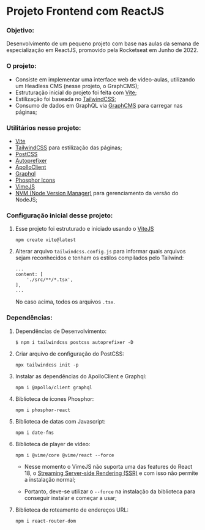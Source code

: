 # Projeto Frontend com ReactJS

### Objetivo:

Desenvolvimento de um pequeno projeto com base nas aulas da semana de especialização em ReactJS, promovido pela Rocketseat em Junho de 2022. 

### O projeto: 

- Consiste em implementar uma interface web de video-aulas, utilizando um Headless CMS (nesse projeto, o GraphCMS); 
- Estruturação inicial do projeto foi feita com [Vite](https://vitejs.dev/);
- Estilização foi baseada no [TailwindCSS](https://tailwindcss.com/);
- Consumo de dados em GraphQL via [GraphCMS](https://graphcms.com/) para carregar nas páginas;


### Utilitários nesse projeto:

- [Vite](https://vitejs.dev/)
- [TailwindCSS](https://tailwindcss.com/) para estilização das páginas;
- [PostCSS](https://postcss.org/)
- [Autoprefixer](https://github.com/postcss/autoprefixer)
- [ApolloClient](https://www.apollographql.com/)
- [Graphql](https://graphql.org/)
- [Phosphor Icons](https://phosphoricons.com/)
- [VimeJS](https://vimejs.com/)
- [NVM (Node Version Manager)](https://github.com/nvm-sh/nvm#installing-and-updating) para gerenciamento da versão do NodeJS;


### Configuração inicial desse projeto:

1. Esse projeto foi estruturado e iniciado usando o [ViteJS](https://vitejs.dev/)

    ```
    npm create vite@latest
    ```

2. Alterar arquivo `tailwindcss.config.js` para informar quais arquivos sejam reconhecidos e tenham os estilos compilados pelo Tailwind:

    ```
    ...
    content: [
        './src/**/*.tsx',
    ],
    ...
    ```
    No caso acima, todos os arquivos `.tsx`.


### Dependências: 

1. Dependências de Desenvolvimento:

    ```
    $ npm i tailwindcss postcss autoprefixer -D
    ```

2. Criar arquivo de configuração do PostCSS:

    ```
    npx tailwindcss init -p
    ```

3. Instalar as dependências do ApolloClient e Graphql:

    ```
    npm i @apollo/client graphql
    ```

4. Biblioteca de ícones Phosphor:

    ```
    npm i phosphor-react
    ```

5. Biblioteca de datas com Javascript:

    ```
    npm i date-fns
    ```

6. Biblioteca de player de vídeo:

    ```
    npm i @vime/core @vime/react --force
    ```

    - Nesse momento o VimeJS não suporta uma das features do React 18, o [Streaming Server-side Rendering (SSR)](https://nextjs.org/docs/advanced-features/react-18/streaming) e com isso não permite a instalação normal;

    - Portanto, deve-se utilizar o `--force` na instalação da biblioteca para conseguir instalar e começar a usar;

7. Biblioteca de roteamento de endereços URL:

    ```
    npm i react-router-dom
    ```